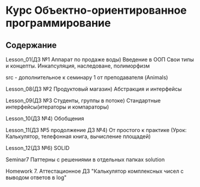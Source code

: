 # Курс Объектно-ориентированное программирование

## Содержание

Lesson_01(ДЗ №1 Аппарат по продаже воды) Введение в ООП Свои типы и концепты. Инкапсуляция, наследоване, полиморфизм

src - дополнительное к семинару 1 от преподавателя (Animals)

Lesson_08(ДЗ №2 Продуктовый магазин) Абстракция и интерфейсы

Lesson_09(ДЗ №3 Студенты, группы в потоке) Стандартные интерфейсы(итераторы и компараторы)

Lesson_10(ДЗ №4) Обобщения

Lesson_11(ДЗ №5 продолжение ДЗ №4) От простого к практике (Урок: Калькулятор, телефонная книга, вычисление площадей)

Lesson_12(ДЗ №6) SOLID

Seminar7 Паттерны с решениями в отдельных папках solution

Homework 7. Аттестационное ДЗ "Калькулятор комплексных чисел с выводом ответов в log"


